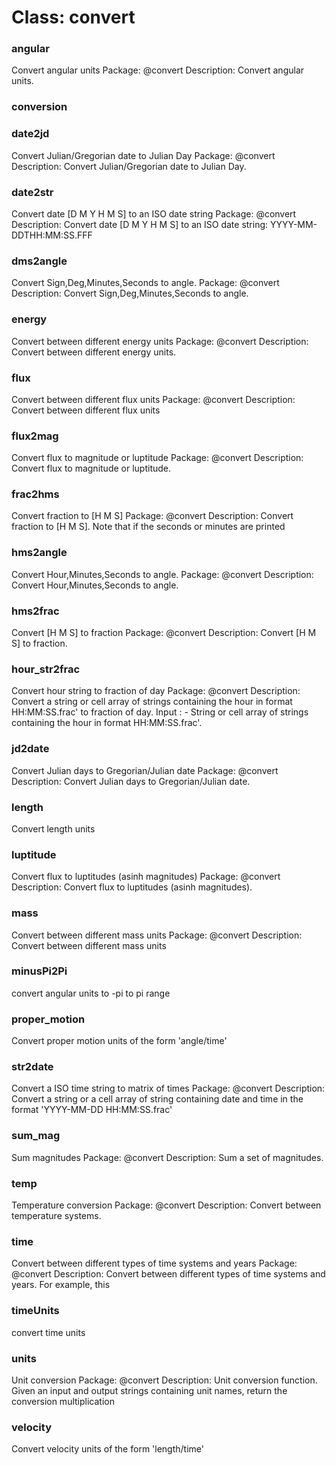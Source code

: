 # Class: convert

### angular

Convert angular units Package: @convert Description: Convert angular units.


### conversion




### date2jd

Convert Julian/Gregorian date to Julian Day Package: @convert Description: Convert Julian/Gregorian date to Julian Day.


### date2str

Convert date [D M Y H M S] to an ISO date string Package: @convert Description: Convert date [D M Y H M S] to an ISO date string: YYYY-MM-DDTHH:MM:SS.FFF


### dms2angle

Convert Sign,Deg,Minutes,Seconds to angle. Package: @convert Description: Convert Sign,Deg,Minutes,Seconds to angle.


### energy

Convert between different energy units Package: @convert Description: Convert between different energy units.


### flux

Convert between different flux units Package: @convert Description: Convert between different flux units


### flux2mag

Convert flux to magnitude or luptitude Package: @convert Description: Convert flux to magnitude or luptitude.


### frac2hms

Convert fraction to [H M S] Package: @convert Description: Convert fraction to [H M S]. Note that if the seconds or minutes are printed


### hms2angle

Convert Hour,Minutes,Seconds to angle. Package: @convert Description: Convert Hour,Minutes,Seconds to angle.


### hms2frac

Convert [H M S] to fraction Package: @convert Description: Convert [H M S] to fraction.


### hour_str2frac

Convert hour string to fraction of day Package: @convert Description: Convert a string or cell array of strings containing the hour in format HH:MM:SS.frac' to fraction of day.                                   Input  : - String or cell array of strings containing the hour in                                               format HH:MM:SS.frac'.


### jd2date

Convert Julian days to Gregorian/Julian date Package: @convert Description: Convert Julian days to Gregorian/Julian date.


### length

Convert length units


### luptitude

Convert flux to luptitudes (asinh magnitudes) Package: @convert Description: Convert flux to luptitudes (asinh magnitudes).


### mass

Convert between different mass units Package: @convert Description: Convert between different mass units


### minusPi2Pi

convert angular units to -pi to pi range


### proper_motion

Convert proper motion units of the form 'angle/time'


### str2date

Convert a ISO time string  to matrix of times Package: @convert Description: Convert a string or a cell array of string containing date and time in the format 'YYYY-MM-DD HH:MM:SS.frac'


### sum_mag

Sum magnitudes Package: @convert Description: Sum a set of magnitudes.


### temp

Temperature conversion Package: @convert Description: Convert between temperature systems.


### time

Convert between different types of time systems and years Package: @convert Description: Convert between different types of time systems and years. For example, this


### timeUnits

convert time units


### units

Unit conversion Package: @convert Description: Unit conversion function. Given an input and output strings containing unit names, return the conversion multiplication


### velocity

Convert velocity units of the form 'length/time'


